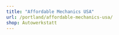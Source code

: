 ```yaml
---
title: "Affordable Mechanics USA"
url: /portland/affordable-mechanics-usa/
shop: Autowerkstatt
---
```

